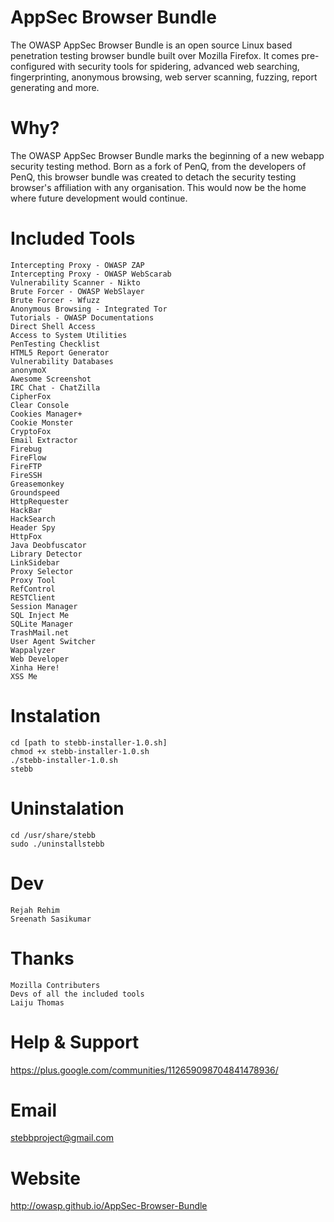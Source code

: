 AppSec Browser Bundle
=====
The OWASP AppSec Browser Bundle is an open source Linux based penetration testing browser bundle built over Mozilla Firefox. It comes pre-configured with security tools for spidering, advanced web searching, fingerprinting, anonymous browsing, web server scanning, fuzzing, report generating and more.


Why? 
====
The OWASP AppSec Browser Bundle marks the beginning of a new webapp security testing method. Born as a fork of PenQ, from the developers of PenQ, this browser bundle was created to detach the security testing browser's affiliation with any organisation. This would now be the home where future development would continue.

Included Tools
====
    Intercepting Proxy - OWASP ZAP
    Intercepting Proxy - OWASP WebScarab
    Vulnerability Scanner - Nikto
    Brute Forcer - OWASP WebSlayer
    Brute Forcer - Wfuzz
    Anonymous Browsing - Integrated Tor
    Tutorials - OWASP Documentations
    Direct Shell Access
    Access to System Utilities
    PenTesting Checklist
    HTML5 Report Generator
    Vulnerability Databases
    anonymoX
    Awesome Screenshot
    IRC Chat - ChatZilla
    CipherFox
    Clear Console
    Cookies Manager+
    Cookie Monster
    CryptoFox
    Email Extractor
    Firebug
    FireFlow
    FireFTP
    FireSSH
    Greasemonkey
    Groundspeed
    HttpRequester
    HackBar
    HackSearch
    Header Spy
    HttpFox
    Java Deobfuscator
    Library Detector
    LinkSidebar
    Proxy Selector
    Proxy Tool
    RefControl
    RESTClient
    Session Manager
    SQL Inject Me
    SQLite Manager
    TrashMail.net
    User Agent Switcher
    Wappalyzer
    Web Developer
    Xinha Here!
    XSS Me

Instalation
====

    cd [path to stebb-installer-1.0.sh]
    chmod +x stebb-installer-1.0.sh
    ./stebb-installer-1.0.sh
    stebb

Uninstalation
====
    cd /usr/share/stebb
    sudo ./uninstallstebb

Dev
====
	Rejah Rehim
	Sreenath Sasikumar

Thanks
====
	Mozilla Contributers
	Devs of all the included tools
	Laiju Thomas

Help & Support
====
https://plus.google.com/communities/112659098704841478936/

Email
====
stebbproject@gmail.com

Website
====

http://owasp.github.io/AppSec-Browser-Bundle
